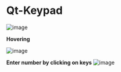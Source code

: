 # Qt-Keypad

![image](https://user-images.githubusercontent.com/26799260/185669685-9122fe0f-e2dc-4db1-ae84-8c724a72fc79.png)

**Hovering**

![image](https://user-images.githubusercontent.com/26799260/185669872-f1d7a73c-c4d5-4171-a7bc-5312d3f39309.png)

**Enter number by clicking on keys**
![image](https://user-images.githubusercontent.com/26799260/185670253-9b1356ff-6221-4649-ac28-888f057a792d.png)
